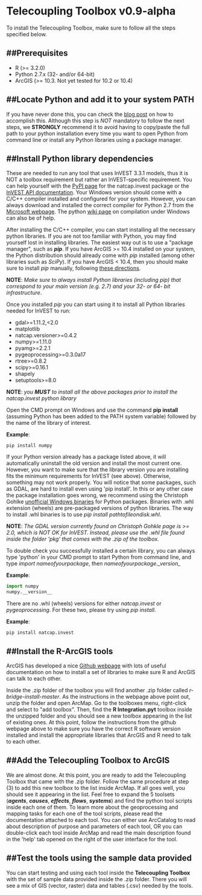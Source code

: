 Telecoupling Toolbox v0.9-alpha
===========
To install the Telecoupling Toolbox, make sure to follow all the steps specified below.


##Prerequisites
-----------
* R (>= 3.2.0)
* Python 2.7.x (32- and/or 64-bit)
* ArcGIS (>= 10.3. Not yet tested for 10.2 or 10.4)


##Locate Python and add it to your system PATH
------------
If you have never done this, you can check the [blog post](https://pythongisandstuff.wordpress.com/2013/07/10/locating-python-adding-to-path-and-accessing-arcpy/) on how to accomplish this. Although this step is *NOT* mandatory to follow the next steps, we **STRONGLY** recommend it to avoid having to copy/paste the full path to your python installation every time you want to open Python from command line or install any Python libraries using a package manager.


##Install Python library dependencies
---------------------
These are needed to run any tool that uses InVEST 3.3.1 models, thus it is NOT a toolbox requirement but rather an InVEST-specific requirement. You can help yourself with the [PyPI page](https://pypi.python.org/pypi/natcap.invest/3.3.1 ) for the natcap.invest package or the [InVEST API documentation](http://invest.readthedocs.io/en/latest/installing.html). Your Windows version should come with a C/C++ compiler installed and configured for your system. However, you can always download and installed the correct compiler for Python 2.7 from the [Microsoft webpage](https://www.microsoft.com/en-us/download/details.aspx?id=44266). The python [wiki page](https://wiki.python.org/moin/WindowsCompilers) on compilation under Windows can also be of help.

After installing the C/C++ compiler, you can start installing all the necessary python libraries. If you are not too familiar with Python, you may find yourself lost in installing libraries. The easiest way out is to use a "package manager", such as __*pip*__. If you have ArcGIS >= 10.4 installed on your system, the Python distribution should already come with *pip* installed (among other libraries such as *SciPy*). If you have ArcGIS < 10.4, then you should make sure to install *pip* manually, following [these directions](https://pip.pypa.io/en/stable/installing/). 

**NOTE**: *Make sure to always install Python libraries (including *pip*) that correspond to your main version (e.g. 2.7) and your 32- or 64- bit infrastructure*.

Once you installed *pip* you can start using it to install all Python libraries needed for InVEST to run:

* gdal>=1.11.2,<2.0
* matplotlib
* natcap.versioner>=0.4.2
* numpy>=1.11.0
* pyamg>=2.2.1
* pygeoprocessing>=0.3.0a17
* rtree>=0.8.2
* scipy>=0.16.1
* shapely
* setuptools>=8.0

**NOTE**: *you __MUST__ to install all the above packages prior to install the natcap.invest python library*

Open the CMD prompt on Windows and use the command **pip install** (assuming Python has been added to the PATH system variable) followed by the name of the library of interest.

**Example**:

```
pip install numpy
```

If your Python version already has a package listed above, it will automatically uninstall the old version and install the most current one. However, you want to make sure that the library version you are installing fits the minimum requirements for InVEST (see above). Otherwise, something may not work properly. You will notice that some packages, such as GDAL, are hard to install even using
'pip install'. In this or any other case the package installation goes wrong, we recommend using the Christoph Gohlke [unofficial Windows binaries](http://www.lfd.uci.edu/~gohlke/pythonlibs/) for Python packages. Binaries with .whl extension (wheels) are pre-packaged versions of python libraries. The way to install .whl binaries is to use _pip install pathtofileondisk.whl_.

**NOTE**: *The GDAL version currently found on Christoph Gohkle page is >= 2.0, which is NOT OK for InVEST. Instead, please use the .whl file found inside the folder 'pkg' that comes with the .zip of the toolbox.*

To double check you successfully installed a certain library, you can always type 'python' in your CMD prompt to start Python from command line, and type _import nameofyourpackage_, then *nameofyourpackage.\__version__*

**Example**:

```python
import numpy
numpy.__version__
```

There are no .whl (wheels) versions for either *natcap.invest* or *pygeoprocessing*. For these two, please try using *pip install*.

**Example**:

```
pip install natcap.invest
```

##Install the R-ArcGIS tools
---------------------

ArcGIS has developed a nice [Github webpage](https://github.com/R-ArcGIS/r-bridge-install) with lots of useful documentation on how to install a set of libraries to make sure R and ArcGIS can talk to each other.

Inside the .zip folder of the toolbox you will find another .zip folder called *r-bridge-install-master*. As the instructions in the webpage above point out, unzip the folder and open ArcMap. Go to the toolboxes menu, right-click and select to "add toolbox". Then, find the **R Integration.pyt** toolbox inside the unzipped folder and you should see a new toolbox appearing in the list of existing ones. At this point, follow the instructions from the github webpage above to make sure you have the correct R software version installed and install the appropriate libraries that ArcGIS and R need to talk to each other.

##Add the Telecoupling Toolbox to ArcGIS
---------------------

We are almost done. At this point, you are ready to add the Telecoupling Toolbox that came with the .zip folder. Follow the same procedure at step (3) to add this new toolbox to the list inside ArcMap. If all goes well, you should see it appearing in the list. Feel free to expand the 5 toolsets (*__agents__*, *__causes__*, *__effects__*, *__flows__*, *__systems__*) and find the python tool scripts inside each one of them. To learn more about the geoprocessing and mapping tasks for each one of the tool scripts, please read the documentation attached to each tool. You can either use ArcCatalog to read about description of purpose and parameters of each tool, OR you can double-click each tool inside ArcMap and read the main description found in the 'help' tab opened on the right of the user interface for the tool.

##Test the tools using the sample data provided
---------------------

You can start testing and using each tool inside the **Telecoupling Toolbox** with the set of sample data provided inside the .zip folder. There you will see a mix of GIS (vector, raster) data and tables (.csv) needed by the tools.